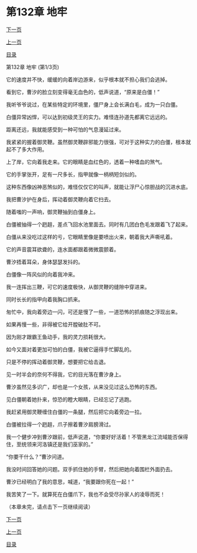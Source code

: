 <h1>第132章   地牢</h1>
            <div><p><a href="./394_%E7%AC%AC132%E7%AB%A0_%E5%9C%B0%E7%89%A2.md">下一页</a></p><p><a href="./392_%E7%AC%AC131%E7%AB%A0_%E9%98%B4%E6%B2%9F%E7%BF%BB%E8%88%B9.md">上一页</a></p><p><a href="../">目录</a></p></div>
            <div><p>第132章   地牢 (第1/3页)</p><p>它的速度并不快，缓缓的向着岸边游来，似乎根本就不担心我们会逃掉。</p><p>看到它，曹汐的脸立刻变得毫无血色的，低声说道，“原来是白僵！”</p><p>我听爷爷说过，在某些特定的环境里，僵尸身上会长满白毛，成为一只白僵。</p><p>白僵异常凶悍，可以达到初级灵王的实力。难怪连孙道先都离它远远的。</p><p>距离还远，我就能感受到一种可怕的气息漫延过来。</p><p>我紧紧的握着御灵鞭。虽然御灵鞭辟邪能力很强，可对于这种实力的白僵，根本就起不了多大作用。</p><p>上了岸，它向着我走来。它的眼睛是血红色的，透着一种嗜血的煞气。</p><p>它的手掌张开，足有一尺多长，指甲就像一柄柄短剑似的。</p><p>这种东西像凶神恶煞似的，难怪仅仅它的叫声，就能让浮尸心惊胆战的沉进水底。</p><p>我把曹汐护在身后，挥动着御灵鞭向着它扫去。</p><p>随着嗤的一声响，御灵鞭抽到白僵身上。</p><p>白僵被抽得一个趔趄，差点飞回水池里面去。同时有几团白色毛发跟着飞了起来。</p><p>白僵从来没吃过这样的亏，它眼睛里像是要喷出火来，朝着我大声嘶吼着。</p><p>它的声音震耳欲聋的，连水面都跟着微微震颤着。</p><p>曹汐捂着耳朵，身体瑟瑟发抖的。</p><p>白僵像一阵风似的向着我冲来。</p><p>我一连挥出三鞭，可它的速度极快，从御灵鞭的缝隙中穿进来。</p><p>同时长长的指甲向着我胸口抓来。</p><p>匆忙中，我向着旁边一闪，可还是慢了一些，一道恐怖的抓痕随之浮现出来。</p><p>如果再慢一些，非得被它给开膛破肚不可。</p><p>因为刚才跟霸王鱼动手，我的灵力损耗很大。</p><p>如今又面对着更加可怕的白僵，我被它逼得手忙脚乱的。</p><p>只是不停的挥动着御灵鞭，想要把它给击退。</p><p>见一时半会的奈何不得我，它的目光落在曹汐身上。</p><p>曹汐虽然见多识广，却也是一个女孩，从来没见过这么恐怖的东西。</p><p>见白僵朝着她扑来，惊恐的瞪大眼睛，已经忘记了逃跑。</p><p>我赶紧用御灵鞭缠住白僵的一条腿，然后把它向着旁边一拉。</p><p>白僵被拉得一个趔趄，爪子擦着曹汐肩膀滑过。</p><p>我一个健步冲到曹汐跟前，低声说道，“你要好好活着！不管黑龙江流域能否保得住，至统领来河洛镇还是我们巫家的。”</p><p>“你要干什么？”曹汐问道。</p><p>我没时间回答她的问题。双手抓住她的手臂，然后把她向着围栏外面扔去。</p><p>曹汐已经明白了我的意思，喊道，“我要跟你死在一起！”</p><p>我苦笑了一下。就算死在白僵爪下，我也不会受尽孙家人的凌辱而死！</p><p>（本章未完，请点击下一页继续阅读）</p></div>
            <div><p><a href="./394_%E7%AC%AC132%E7%AB%A0_%E5%9C%B0%E7%89%A2.md">下一页</a></p><p><a href="./392_%E7%AC%AC131%E7%AB%A0_%E9%98%B4%E6%B2%9F%E7%BF%BB%E8%88%B9.md">上一页</a></p><p><a href="../">目录</a></p></div>